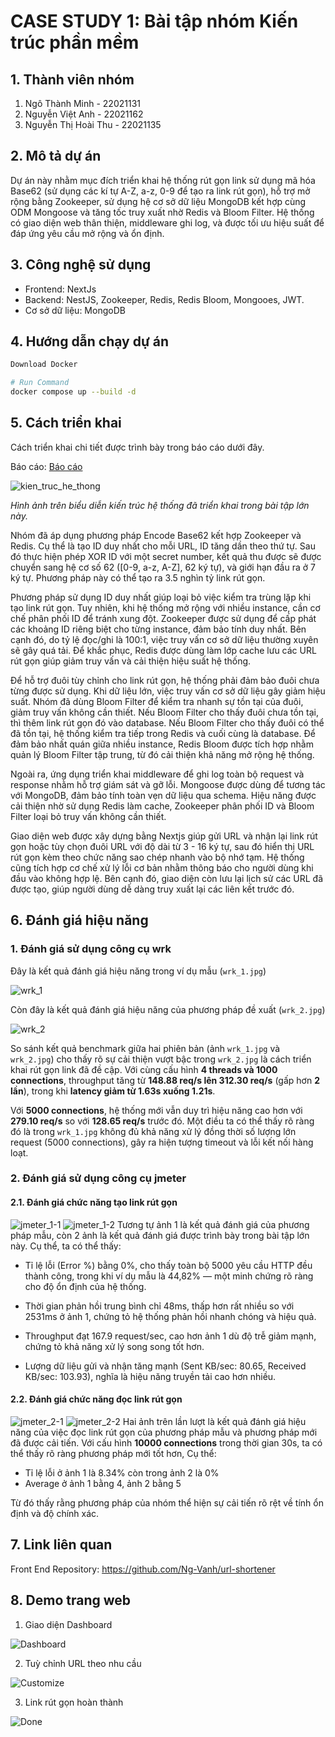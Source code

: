 # CASE STUDY 1: Bài tập nhóm Kiến trúc phần mềm

## 1. Thành viên nhóm

1. Ngô Thành Minh - 22021131 
2. Nguyễn Việt Anh - 22021162
3. Nguyễn Thị Hoài Thu - 22021135

## 2. Mô tả dự án

Dự án này nhằm mục đích triển khai hệ thống rút gọn link sử dụng mã hóa Base62 (sử dụng các kí tự A-Z, a-z, 0-9 để tạo ra link rút gọn), hỗ trợ mở rộng bằng Zookeeper, sử dụng hệ cơ sở dữ liệu MongoDB kết hợp cùng ODM Mongoose và tăng tốc truy xuất nhờ Redis và Bloom Filter. Hệ thống có giao diện web thân thiện, middleware ghi log, và được tối ưu hiệu suất để đáp ứng yêu cầu mở rộng và ổn định.

## 3. Công nghệ sử dụng

- Frontend: NextJs
- Backend: NestJS, Zookeeper, Redis, Redis Bloom, Mongooes, JWT.
- Cơ sở dữ liệu: MongoDB

## 4. Hướng dẫn chạy dự án

```bash
Download Docker

# Run Command
docker compose up --build -d

```

## 5. Cách triển khai

Cách triển khai chi tiết được trình bày trong báo cáo dưới đây.

Báo cáo: [Báo cáo](https://drive.google.com/file/d/1lQ2i6yCbkzinb4crpFuIkFeWHLt4qOhx/view)

![kien_truc_he_thong](./images/kien_truc_he_thong.jpg)

*Hình ảnh trên biểu diễn kiến trúc hệ thống đã triển khai trong bài tập lớn này.*

Nhóm đã áp dụng phương pháp Encode Base62 kết hợp Zookeeper và Redis. Cụ thể là tạo ID duy nhất cho mỗi URL, ID tăng dần theo thứ tự. Sau đó thực hiện phép XOR ID với một secret number, kết quả thu được sẽ được chuyển sang hệ cơ số 62 ([0-9, a-z, A-Z], 62 ký tự), và giới hạn đầu ra ở 7 ký tự. Phương pháp này có thể tạo ra 3.5 nghìn tỷ link rút gọn.

Phương pháp sử dụng ID duy nhất giúp loại bỏ việc kiểm tra trùng lặp khi tạo link rút gọn. Tuy nhiên, khi hệ thống mở rộng với nhiều instance, cần cơ chế phân phối ID để tránh xung đột. Zookeeper được sử dụng để cấp phát các khoảng ID riêng biệt cho từng instance, đảm bảo tính duy nhất. Bên cạnh đó, do tỷ lệ đọc/ghi là 100:1, việc truy vấn cơ sở dữ liệu thường xuyên sẽ gây quá tải. Để khắc phục, Redis được dùng làm lớp cache lưu các URL rút gọn giúp giảm truy vấn và cải thiện hiệu suất hệ thống.

Để hỗ trợ đuôi tùy chỉnh cho link rút gọn, hệ thống phải đảm bảo đuôi chưa từng được sử dụng. Khi dữ liệu lớn, việc truy vấn cơ sở dữ liệu gây giảm hiệu suất. Nhóm đã dùng Bloom Filter để kiểm tra nhanh sự tồn tại của đuôi, giảm truy vấn không cần thiết. Nếu Bloom Filter cho thấy đuôi chưa tồn tại, thì thêm link rút gọn đó vào database. Nếu Bloom Filter cho thấy đuôi có thể đã tồn tại, hệ thống kiểm tra tiếp trong Redis và cuối cùng là database. Để đảm bảo nhất quán giữa nhiều instance, Redis Bloom được tích hợp nhằm quản lý Bloom Filter tập trung, từ đó cải thiện khả năng mở rộng hệ thống.

Ngoài ra, ứng dụng triển khai middleware để ghi log toàn bộ request và response nhằm hỗ trợ giám sát và gỡ lỗi. Mongoose được dùng để tương tác với MongoDB, đảm bảo tính toàn vẹn dữ liệu qua schema. Hiệu năng được cải thiện nhờ sử dụng Redis làm cache, Zookeeper phân phối ID và Bloom Filter loại bỏ truy vấn không cần thiết. 

Giao diện web được xây dựng bằng Nextjs giúp gửi URL và nhận lại link rút gọn hoặc tùy chọn đuôi URL với độ dài từ 3 - 16 ký tự, sau đó hiển thị URL rút gọn kèm theo chức năng sao chép nhanh vào bộ nhớ tạm. Hệ thống cũng tích hợp cơ chế xử lý lỗi cơ bản nhằm thông báo cho người dùng khi đầu vào không hợp lệ. Bên cạnh đó, giao diện còn lưu lại lịch sử các URL đã được tạo, giúp người dùng dễ dàng truy xuất lại các liên kết trước đó.

## 6. Đánh giá hiệu năng

### 1. Đánh giá sử dụng công cụ wrk
Đây là kết quả đánh giá hiệu năng trong ví dụ mẫu (`wrk_1.jpg`)

![wrk_1](./images/wrk_1.jpg)

Còn đây là kết quả đánh giá hiệu năng của phương pháp đề xuất (`wrk_2.jpg`)

![wrk_2](./images/wrk_2.jpg)

So sánh kết quả benchmark giữa hai phiên bản (ảnh `wrk_1.jpg` và `wrk_2.jpg`) cho thấy rõ sự cải thiện vượt bậc trong `wrk_2.jpg` là cách triển khai rút gọn link đã đề cập. Với cùng cấu hình **4 threads và 1000 connections**, throughput tăng từ **148.88 req/s lên 312.30 req/s** (gấp hơn **2 lần**), trong khi **latency giảm từ 1.63s xuống 1.21s**.  

Với **5000 connections**, hệ thống mới vẫn duy trì hiệu năng cao hơn với **279.10 req/s** so với **128.65 req/s** trước đó. Một điều ta có thể thấy rõ ràng đó là trong `wrk_1.jpg` không đủ khả năng xử lý đồng thời số lượng lớn request (5000 connections), gây ra hiện tượng timeout và lỗi kết nối hàng loạt.

### 2. Đánh giá sử dụng công cụ jmeter
#### 2.1. Đánh giá chức năng tạo link rút gọn
![jmeter_1-1](./images/jmeter_1-1.png)
![jmeter_1-2](./images/jmeter_1-2.png)
Tương tự ảnh 1 là kết quả đánh giá của phương pháp mẫu, còn 2 ảnh là kết quả đánh giá được trình bày trong bài tập lớn này. Cụ thể, ta có thể thấy:

- Tỉ lệ lỗi (Error %) bằng 0%, cho thấy toàn bộ 5000 yêu cầu HTTP đều thành công, trong khi ví dụ mẫu là 44,82% — một minh chứng rõ ràng cho độ ổn định của hệ thống.

- Thời gian phản hồi trung bình chỉ 48ms, thấp hơn rất nhiều so với 2531ms ở ảnh 1, chứng tỏ hệ thống phản hồi nhanh chóng và hiệu quả.

- Throughput đạt 167.9 request/sec, cao hơn ảnh 1 dù độ trễ giảm mạnh, chứng tỏ khả năng xử lý song song tốt hơn.

- Lượng dữ liệu gửi và nhận tăng mạnh (Sent KB/sec: 80.65, Received KB/sec: 103.93), nghĩa là hiệu năng truyền tải cao hơn nhiều.

#### 2.2. Đánh giá chức năng đọc link rút gọn
![jmeter_2-1](./images/jmeter_2-1.png)
![jmeter_2-2](./images/jmeter_2-2.png)
Hai ảnh trên lần lượt là kết quả đánh giá hiệu năng của việc đọc link rút gọn của phương pháp mẫu và phương pháp mới đã được cải tiến. Với cấu hình **10000 connections** trong thời gian 30s, ta có thể thấy rõ ràng phương pháp mới tốt hơn, Cụ thể:
- Tỉ lệ lỗi ở ảnh 1 là 8.34% còn trong ảnh 2 là 0%
- Average ở ảnh 1 bằng 4, ảnh 2 bằng 5


Từ đó thấy rằng phương pháp của nhóm thể hiện sự cải tiến rõ rệt về tính ổn định và độ chính xác.

## 7. Link liên quan

Front End Repository: https://github.com/Ng-Vanh/url-shortener

## 8. Demo trang web
1. Giao diện Dashboard

![Dashboard](./images/screen_short_1.png)

2. Tuỳ chỉnh URL theo nhu cầu

![Customize](./images/screen_short_2.png)

3. Link rút gọn hoàn thành

![Done](./images/screen_short_3.png)



